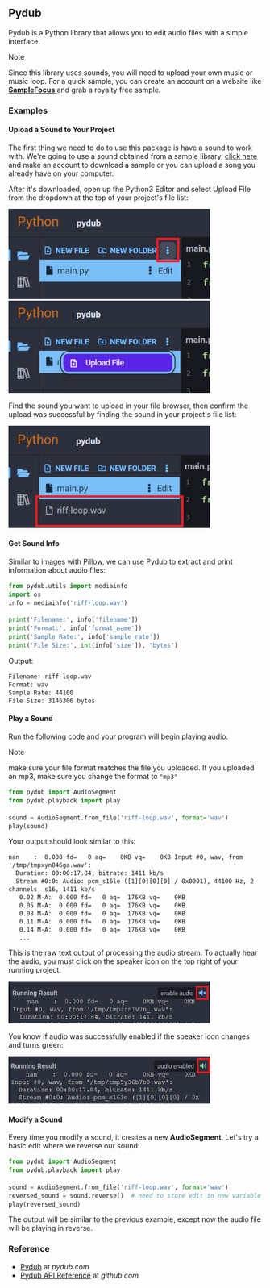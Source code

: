 ## Pydub

Pydub is a Python library that allows you to edit audio files with a simple interface.

<div class="notebox notebox-info">
  <p class="notebox-title">
    Note
  </p>
  <p>
    Since this library uses sounds, you will need to upload your own music or music loop. For a quick sample, you can create an account on a website like 
    <a href="https://samplefocus.com/">
      <b>SampleFocus</b>
    </a> 
    and grab a royalty free sample.
  </p>
</div>

### Examples

#### Upload a Sound to Your Project

The first thing we need to do to use this package is have a sound to work with. We're going to use a sound obtained from a sample library, [click here](https://samplefocus.com/) and make an account to download a sample or you can upload a song you already have on your computer.

After it's downloaded, open up the Python3 Editor and select Upload File from the dropdown at the top of your project's file list:

<img src="../../assets/img/pydub-upload-sound1.png" width="400px"/>

<img src="../../assets/img/pydub-upload-sound2.png" width="400px"/>

Find the sound you want to upload in your file browser, then confirm the upload was successful by finding the sound in your project's file list:

<img src="../../assets/img/pydub-upload-sound3.png" width="400px"/>

#### Get Sound Info

Similar to images with [Pillow](../pillow), we can use Pydub to extract and print information about audio files:

```python
from pydub.utils import mediainfo
import os
info = mediainfo('riff-loop.wav')

print('Filename:', info['filename'])
print('Format:', info['format_name'])
print('Sample Rate:', info['sample_rate'])
print('File Size:', int(info['size']), "bytes")
```

Output:

```text
Filename: riff-loop.wav
Format: wav
Sample Rate: 44100
File Size: 3146306 bytes
```

#### Play a Sound

Run the following code and your program will begin playing audio:

<div class="notebox notebox-info">
  <p class="notebox-title">
    Note
  </p>
  <p>
    make sure your file format matches the file you uploaded. If you uploaded an mp3, make sure you change the format to <code>"mp3"</code>
  </p>
</div>

```python
from pydub import AudioSegment
from pydub.playback import play

sound = AudioSegment.from_file('riff-loop.wav', format='wav')
play(sound)
```

Your output should look similar to this:

```text
nan    :  0.000 fd=   0 aq=    0KB vq=    0KB Input #0, wav, from '/tmp/tmpxyn846ga.wav':
  Duration: 00:00:17.84, bitrate: 1411 kb/s
  Stream #0:0: Audio: pcm_s16le ([1][0][0][0] / 0x0001), 44100 Hz, 2 channels, s16, 1411 kb/s
   0.02 M-A:  0.000 fd=   0 aq=  176KB vq=    0KB
   0.05 M-A:  0.000 fd=   0 aq=  176KB vq=    0KB
   0.08 M-A:  0.000 fd=   0 aq=  176KB vq=    0KB
   0.11 M-A:  0.000 fd=   0 aq=  176KB vq=    0KB
   0.14 M-A:  0.000 fd=   0 aq=  176KB vq=    0KB
   ...
```

This is the raw text output of processing the audio stream. To actually hear the audio, you must click on the speaker icon on the top right of your running project:

<img src="../../assets/img/pydub-enable-audio1.png" width="400px"/>

You know if audio was successfully enabled if the speaker icon changes and turns green:

<img src="../../assets/img/pydub-enable-audio2.png" width="400px"/>

#### Modify a Sound

Every time you modify a sound, it creates a new **AudioSegment**. Let's try a basic edit where we reverse our sound:

```python
from pydub import AudioSegment
from pydub.playback import play

sound = AudioSegment.from_file('riff-loop.wav', format='wav')
reversed_sound = sound.reverse()  # need to store edit in new variable
play(reversed_sound)
```

The output will be similar to the previous example, except now the audio file will be playing in reverse.

### Reference

-   [Pydub](https://pydub.com/) at _pydub.com_
-   [Pydub API Reference](https://github.com/jiaaro/pydub/blob/master/API.markdown) at _github.com_
